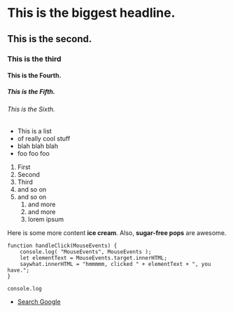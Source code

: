 # This is the biggest headline.
## This is the second.
### This is the third
#### This is the Fourth.
##### This is the Fifth.
###### This is the Sixth.

* This is a list
* of really cool stuff
* blah blah blah
* foo foo foo

1. First
1. Second
1. Third
1. and so on
1. and so on
	1. and more
	1. and more
	1. lorem ipsum

Here is some more content **ice cream**.
Also, __sugar-free pops__ are awesome.

```
function handleClick(MouseEvents) {
	console.log( "MouseEvents", MouseEvents );
	let elementText = MouseEvents.target.innerHTML;
	saywhat.innerHTML = "hmmmmm, clicked " + elementText + ", you have.";
}

```

`console.log`

* [Search Google](https//www.google.com)

